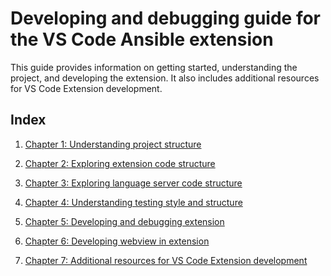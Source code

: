 # Developing and debugging guide for the VS Code Ansible extension

This guide provides information on getting started, understanding the project,
and developing the extension. It also includes additional resources for VS Code
Extension development.

## Index

1. [Chapter 1: Understanding project structure](./project_structure.md)

2. [Chapter 2: Exploring extension code structure](./extension_code_structure.md)

3. [Chapter 3: Exploring language server code structure](./server_code_structure.md)

4. [Chapter 4: Understanding testing style and structure](./test_code.md)

5. [Chapter 5: Developing and debugging extension](./debug_extension.md)

6. [Chapter 6: Developing webview in extension](./webview_guide.md)

7. [Chapter 7: Additional resources for VS Code Extension development](./additional_resources.md)
